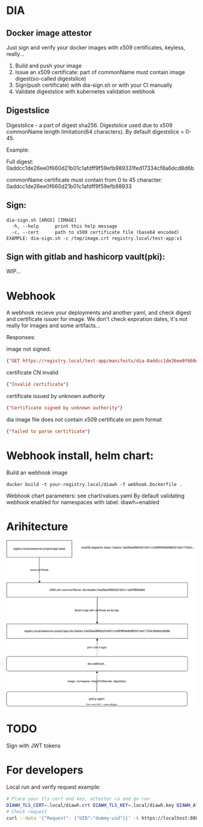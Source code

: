 # DIA
## Docker image attestor

Just sign and verify your docker images with x509 certificates, keyless, really...
1. Build and push your image
2. Issue an x509 certificate: part of commonName must contain image digest(so-called digestslice)
3. Sign(push certificate) with dia-sign.sh or with your CI manually
4. Validate digestslice with kubernetes validation webhook

## Digestslice
Digestslice - a part of digest sha256. Digestslice used due to x509 commonName length limitation(64 characters).
By default digestslice = 0-45.

Example:

Full digest: 0addcc1de26ee0f660d21b01c1afdff9f59efb989331fed17334cf8a6dcd8d6b

commonName certificate must contain from 0 to 45 character: 0addcc1de26ee0f660d21b01c1afdff9f59efb98933

## Sign:

```
dia-sign.sh [ARGS] [IMAGE]
  -h, --help      print this help message
  -c, --cert      path to x509 certificate file (base64 encoded)
EXAMPLE: dia-sign.sh -c /tmp/image.crt registry.local/test-app:v1
```

## Sign with gitlab and hashicorp vault(pki):

WIP...

# Webhook
A webhook recieve your deployments and another yaml, and check digest and certificate issuer for image.
We don't check expiration dates, it's not really for images and some artifacts...

Responses:

image not signed:
```json
{"GET https://registry.local/test-app/manifests/dia-0addcc1de26ee0f660d21b01c1afdff9f59efb989331fed17334cf8a6dcd8d6b: NOT_FOUND: artifact test-app:dia-0addcc1de26ee0f660d21b01c1afdff9f59efb989331fed17334cf8a6dcd8d6b not found"}
```
certificate CN invalid
```json
{"Invalid certificate"}
```
certificate issued by unknown authority
```json
{"Certificate signed by unknown authority"}
```
dia image file does not contain x509 certificate on pem format
```json
{"failed to parse certificate"}
```

# Webhook install, helm chart:
Build an webhook image
```
docker build -t your-registry.local/diawh -f webhook.Dockerfile .
```

Webhook chart parameters: see chart/values.yaml
By default validating webhook enabled for namespaces with label: diawh=enabled


# Arihitecture
 <img src="architecture.svg">

# TODO
Sign with JWT tokens

# For developers

Local run and verify request example:

```bash
# Place your tls cert and key, attestor ca and go run
DIAWH_TLS_CERT=.local/diawh.crt DIAWH_TLS_KEY=.local/diawh.key DIAWH_ATTESTOR_CA_CERT=.local/ca.pem go run ./cmd/dia-webhook/
# Check request
curl --data '{"Request": {"UID":"dummy-uid"}}' -k https://localhost:8080/verify
```
